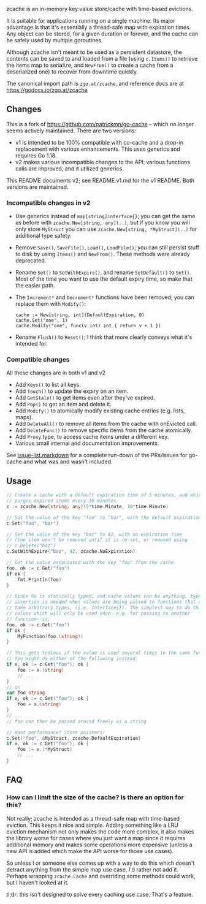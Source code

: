 zcache is an in-memory key:value store/cache with time-based evictions.

It is suitable for applications running on a single machine. Its major advantage
is that it's essentially a thread-safe map with expiration times. Any object can
be stored, for a given duration or forever, and the cache can be safely used by
multiple goroutines.

Although zcache isn't meant to be used as a persistent datastore, the contents
can be saved to and loaded from a file (using `c.Items()` to retrieve the items
map to serialize, and `NewFrom()` to create a cache from a deserialized one) to
recover from downtime quickly.

The canonical import path is `zgo.at/zcache`, and reference docs are at
https://godocs.io/zgo.at/zcache

Changes
-------
This is a fork of https://github.com/patrickmn/go-cache – which no longer seems
actively maintained. There are two versions:

- v1 is intended to be 100% compatible with co-cache and a drop-in replacement
  with various enhancements. This uses generics and requires Go 1.18.
- v2 makes various incompatible changes to the API: various functions calls are
  improved, and it utilized generics.

This README documents v2; see README.v1.md for the v1 README. Both versions are
maintained.

### Incompatible changes in v2
- Use generics instead of `map[string]interface{}`; you can get the same as
  before with `zcache.New[string, any](..)`, but if you know you will only
  store `MyStruct` you can use `zcache.New[string, *MyStruct](..)` for
  additional type safety.

- Remove `Save()`, `SaveFile()`, `Load()`, `LoadFile()`; you can still persist
  stuff to disk by using `Items()` and `NewFrom()`. These methods were already
  deprecated.

- Rename `Set()` to `SetWithExpire()`, and rename `SetDefault()` to `Set()`.
  Most of the time you want to use the default expiry time, so make that the
  easier path.

- The `Increment*` and `Decrement*` functions have been removed; you can replace
  them with `Modify()`:

      cache := New[string, int](DefaultExpiration, 0)
      cache.Set("one", 1)
      cache.Modify("one", func(v int) int { return v + 1 })

- Rename `Flush()` to `Reset()`; I think that more clearly conveys what it's
  intended for.

### Compatible changes
All these changes are in both v1 and v2

- Add `Keys()` to list all keys.
- Add `Touch()` to update the expiry on an item.
- Add `GetStale()` to get items even after they've expired.
- Add `Pop()` to get an item and delete it.
- Add `Modify()` to atomically modify existing cache entries (e.g. lists, maps).
- Add `DeleteAll()` to remove all items from the cache with onEvicted call.
- Add `DeleteFunc()` to remove specific items from the cache atomically.
- Add `Proxy` type, to access cache items under a different key.
- Various small internal and documentation improvements.

See [issue-list.markdown](/issue-list.markdown) for a complete run-down of the
PRs/issues for go-cache and what was and wasn't included.

Usage
-----

```go
// Create a cache with a default expiration time of 5 minutes, and which
// purges expired items every 10 minutes
c := zcache.New[string, any](5*time.Minute, 10*time.Minute)

// Set the value of the key "foo" to "bar", with the default expiration time
c.Set("foo", "bar")

// Set the value of the key "baz" to 42, with no expiration time
// (the item won't be removed until it is re-set, or removed using
// c.Delete("baz")
c.SetWithExpire("baz", 42, zcache.NoExpiration)

// Get the value associated with the key "foo" from the cache
foo, ok := c.Get("foo")
if ok {
    fmt.Println(foo)
}

// Since Go is statically typed, and cache values can be anything, type
// assertion is needed when values are being passed to functions that don't
// take arbitrary types, (i.e. interface{}). The simplest way to do this for
// values which will only be used once--e.g. for passing to another
// function--is:
foo, ok := c.Get("foo")
if ok {
    MyFunction(foo.(string))
}

// This gets tedious if the value is used several times in the same function.
// You might do either of the following instead:
if x, ok := c.Get("foo"); ok {
    foo := x.(string)
    // ...
}
// or
var foo string
if x, ok := c.Get("foo"); ok {
    foo = x.(string)
}
// ...
// foo can then be passed around freely as a string

// Want performance? Store pointers!
c.Set("foo", &MyStruct, zcache.DefaultExpiration)
if x, ok := c.Get("foo"); ok {
    foo := x.(*MyStruct)
    // ...
}
```

FAQ
---

### How can I limit the size of the cache? Is there an option for this?
Not really; zcache is intended as a thread-safe map with time-based eviction.
This keeps it nice and simple. Adding something like a LRU eviction mechanism
not only makes the code more complex, it also makes the library worse for cases
where you just want a map since it requires additional memory and makes some
operations more expensive (unless a new API is added which make the API worse
for those use cases).

So unless I or someone else comes up with a way to do this which doesn't detract
anything from the simple map use case, I'd rather not add it. Perhaps wrapping
`zcache.Cache` and overriding some methods could work, but I haven't looked at
it.

tl;dr: this isn't designed to solve every caching use case. That's a feature.
